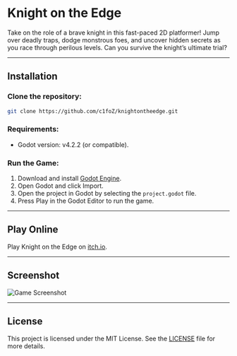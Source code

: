 # **Knight on the Edge**

Take on the role of a brave knight in this fast-paced 2D platformer! Jump over deadly traps, dodge monstrous foes, and uncover hidden secrets as you race through perilous levels. Can you survive the knight’s ultimate trial?

---

## **Installation**

### Clone the repository:

```bash
git clone https://github.com/c1foZ/knightontheedge.git
```

### Requirements:

- Godot version: v4.2.2 (or compatible).

### Run the Game:

1. Download and install [Godot Engine](https://godotengine.org/download).
2. Open Godot and click Import.
3. Open the project in Godot by selecting the `project.godot` file.
4. Press Play in the Godot Editor to run the game.

---

## **Play Online**

Play Knight on the Edge on [itch.io](https://cifoz.itch.io/knight-on-the-edge).

---

## **Screenshot**

![Game Screenshot](images/knightontheedge.gif)

---

## **License**

This project is licensed under the MIT License. See the [LICENSE](LICENSE) file for more details.
